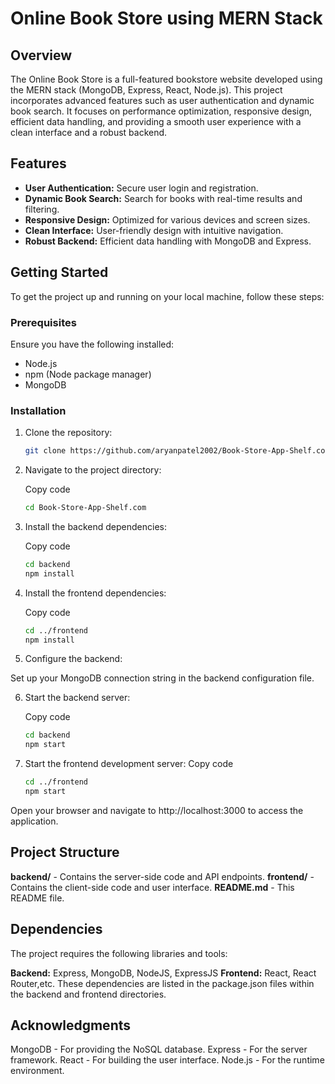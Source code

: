 # Online Book Store using MERN Stack

## Overview

The Online Book Store is a full-featured bookstore website developed using the MERN stack (MongoDB, Express, React, Node.js). This project incorporates advanced features such as user authentication and dynamic book search. It focuses on performance optimization, responsive design, efficient data handling, and providing a smooth user experience with a clean interface and a robust backend.

## Features

- **User Authentication:** Secure user login and registration.
- **Dynamic Book Search:** Search for books with real-time results and filtering.
- **Responsive Design:** Optimized for various devices and screen sizes.
- **Clean Interface:** User-friendly design with intuitive navigation.
- **Robust Backend:** Efficient data handling with MongoDB and Express.

## Getting Started

To get the project up and running on your local machine, follow these steps:

### Prerequisites

Ensure you have the following installed:
- Node.js
- npm (Node package manager)
- MongoDB

### Installation

1. Clone the repository:
   ```bash
   git clone https://github.com/aryanpatel2002/Book-Store-App-Shelf.com.git

   
2. Navigate to the project directory:

   Copy code
   ```bash
   cd Book-Store-App-Shelf.com


3. Install the backend dependencies:

   Copy code
   ```bash
   cd backend
   npm install


4. Install the frontend dependencies:


   Copy code
   ```bash
   cd ../frontend
   npm install


6. Configure the backend:

Set up your MongoDB connection string in the backend configuration file.


6. Start the backend server:

   Copy code
   ```bash
   cd backend
   npm start


8. Start the frontend development server:
   Copy code
   ```bash
   cd ../frontend
   npm start
Open your browser and navigate to http://localhost:3000 to access the application.

## Project Structure
**backend/** - Contains the server-side code and API endpoints.
**frontend/** - Contains the client-side code and user interface.
**README.md** - This README file.

## Dependencies
The project requires the following libraries and tools:

**Backend:** Express, MongoDB, NodeJS, ExpressJS
**Frontend:** React, React Router,etc.
These dependencies are listed in the package.json files within the backend and frontend directories.

## Acknowledgments
MongoDB - For providing the NoSQL database.
Express - For the server framework.
React - For building the user interface.
Node.js - For the runtime environment.
